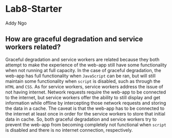 # Lab8-Starter

Addy Ngo

## How are graceful degradation and service workers related?

Graceful degradation and service workers are related because they both attempt to make the experience of the web-app still have some functionality when not running at full capacity. In the case of graceful degradation, the web-app has full functionality when `JavaScript` can be ran, but will still maintain some functionality when `script` is disabled, such as through the `HTML` and `CSS`. As for service workers, service workers address the issue of not having internet. Network requests require the web-app to be connected to the internet, but service workers offer the ability to still display and get information while offline by intercepting those network requests and storing the data in a cache. The caveat is that the web-app has to be connected to the internet at least once in order for the service workers to store that initial data in cache. So, both graceful degradation and service workers try to prevent the web-app from becoming completely not functional when `script` is disabled and there is no internet connection, respectively.